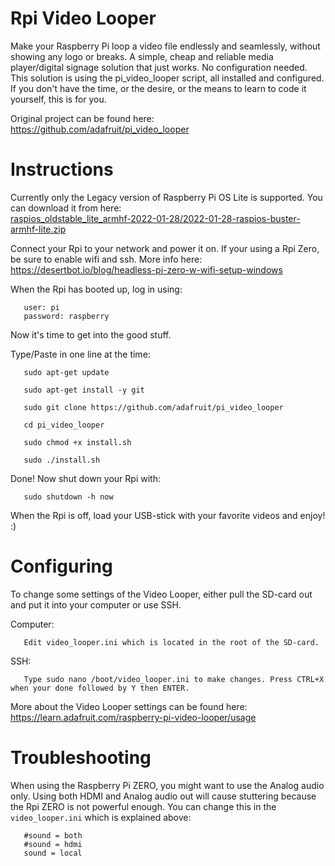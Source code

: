
 
 
# Rpi Video Looper
Make your Raspberry Pi loop a video file endlessly and seamlessly, without showing any logo or breaks.
A simple, cheap and reliable media player/digital signage solution that just works. No configuration needed. This solution is using the pi_video_looper script, all installed and configured. If you don't have the time, or the desire, or the means to learn to code it yourself, this is for you.

Original project can be found here: https://github.com/adafruit/pi_video_looper

# Instructions

Currently only the Legacy version of Raspberry Pi OS Lite is supported. You can download it from here: <br>
[raspios_oldstable_lite_armhf-2022-01-28/2022-01-28-raspios-buster-armhf-lite.zip](https://downloads.raspberrypi.com/raspios_oldstable_lite_armhf/images/raspios_oldstable_lite_armhf-2022-01-28/2022-01-28-raspios-buster-armhf-lite.zip)

Connect your Rpi to your network and power it on. If your using a Rpi Zero, be sure to enable wifi and ssh. More info here: https://desertbot.io/blog/headless-pi-zero-w-wifi-setup-windows 

When the Rpi has booted up, log in using:

       user: pi
       password: raspberry 

Now it's time to get into the good stuff. 

Type/Paste in one line at the time: 

       sudo apt-get update
       
       sudo apt-get install -y git
       
       sudo git clone https://github.com/adafruit/pi_video_looper
       
       cd pi_video_looper
       
       sudo chmod +x install.sh
       
       sudo ./install.sh
Done!
Now shut down your Rpi with:

       sudo shutdown -h now
       
When the Rpi is off, load your USB-stick with your favorite videos and enjoy! :)


# Configuring

To change some settings of the Video Looper, either pull the SD-card out and put it into your computer or use SSH.

Computer:

       Edit video_looper.ini which is located in the root of the SD-card.
SSH:

       Type sudo nano /boot/video_looper.ini to make changes. Press CTRL+X when your done followed by Y then ENTER.

More about the Video Looper settings can be found here: https://learn.adafruit.com/raspberry-pi-video-looper/usage
       
       
# Troubleshooting

When using the Raspberry Pi ZERO, you might want to use the Analog audio only. Using both HDMI and Analog audio out will cause stuttering because the Rpi ZERO is not powerful enough. You can change this in the `video_looper.ini` which is explained above:

       #sound = both
       #sound = hdmi
       sound = local













